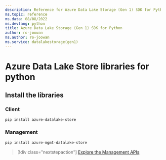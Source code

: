 ```yaml
---
description: Reference for Azure Data Lake Storage (Gen 1) SDK for Python
ms.topic: reference
ms.data: 08/08/2022
ms.devlang: python
title: Azure Data Lake Storage (Gen 1) SDK for Python
author: ro-joowan
ms.author: ro-joowan
ms.service: datalakestorage(gen1)
---
```

# Azure Data Lake Store libraries for python

## Install the libraries
### Client

```bash
pip install azure-datalake-store
```

### Management

```bash
pip install azure-mgmt-datalake-store
```
> [!div class="nextstepaction"]
> [Explore the Management APIs](/python/api/overview/azure/datalakestore/management)